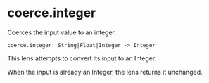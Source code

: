 # coerce.integer

Coerces the input value to an integer.

```
coerce.integer: String|Float|Integer -> Integer
```

This lens attempts to convert its input to an Integer.

When the input is already an Integer, the lens returns
it unchanged.
